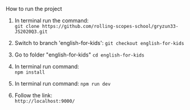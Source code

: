    How to run the project

1. In terminal run the command:  
   `git clone https://github.com/rolling-scopes-school/gryzun33-JS2020Q3.git`

2. Switch to branch 'english-for-kids':
   `git checkout english-for-kids`  

2. Go to folder "english-for-kids"
   `cd english-for-kids`
   
3. In terminal run command:  
   `npm install`

4. In terminal run command: 
   `npm run dev`

5. Follow the link:  
  `http://localhost:9000/`